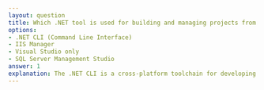 ```yaml
---
layout: question
title: Which .NET tool is used for building and managing projects from the command line?
options:
- .NET CLI (Command Line Interface)
- IIS Manager
- Visual Studio only
- SQL Server Management Studio
answer: 1
explanation: The .NET CLI is a cross-platform toolchain for developing .NET applications. It provides commands for creating, building, running, and publishing .NET applications from the command line.
---
```

